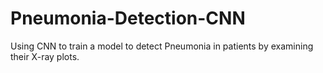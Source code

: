 # Pneumonia-Detection-CNN
Using CNN to train a model to detect Pneumonia in patients by examining their X-ray plots.
